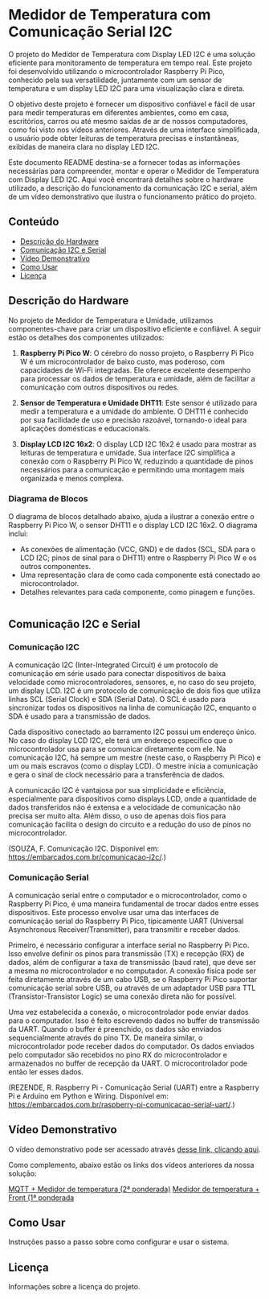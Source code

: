 # Medidor de Temperatura com Comunicação Serial I2C

O projeto do Medidor de Temperatura com Display LED I2C é uma solução eficiente para monitoramento de temperatura em tempo real. Este projeto foi desenvolvido utilizando o microcontrolador Raspberry Pi Pico, conhecido pela sua versatilidade, juntamente com um sensor de temperatura e um display LED I2C para uma visualização clara e direta.

O objetivo deste projeto é fornecer um dispositivo confiável e fácil de usar para medir temperaturas em diferentes ambientes, como em casa, escritórios, carros ou até mesmo saídas de ar de nossos computadores, como foi visto nos vídeos anteriores. Através de uma interface simplificada, o usuário pode obter leituras de temperatura precisas e instantâneas, exibidas de maneira clara no display LED I2C.

Este documento README destina-se a fornecer todas as informações necessárias para compreender, montar e operar o Medidor de Temperatura com Display LED I2C. Aqui você encontrará detalhes sobre o hardware utilizado, a descrição do funcionamento da comunicação I2C e serial, além de um vídeo demonstrativo que ilustra o funcionamento prático do projeto.

## Conteúdo
- [Descrição do Hardware](#descrição-do-hardware)
- [Comunicação I2C e Serial](#comunicação-i2c-e-serial)
- [Vídeo Demonstrativo](#vídeo-demonstrativo)
- [Como Usar](#como-usar)
- [Licença](#licença)

## Descrição do Hardware

No projeto de Medidor de Temperatura e Umidade, utilizamos componentes-chave para criar um dispositivo eficiente e confiável. A seguir estão os detalhes dos componentes utilizados:

1. **Raspberry Pi Pico W**: O cérebro do nosso projeto, o Raspberry Pi Pico W é um microcontrolador de baixo custo, mas poderoso, com capacidades de Wi-Fi integradas. Ele oferece excelente desempenho para processar os dados de temperatura e umidade, além de facilitar a comunicação com outros dispositivos ou redes.

2. **Sensor de Temperatura e Umidade DHT11**: Este sensor é utilizado para medir a temperatura e a umidade do ambiente. O DHT11 é conhecido por sua facilidade de uso e precisão razoável, tornando-o ideal para aplicações domésticas e educacionais.

3. **Display LCD I2C 16x2**: O display LCD I2C 16x2 é usado para mostrar as leituras de temperatura e umidade. Sua interface I2C simplifica a conexão com o Raspberry Pi Pico W, reduzindo a quantidade de pinos necessários para a comunicação e permitindo uma montagem mais organizada e menos complexa.

### Diagrama de Blocos

O diagrama de blocos detalhado abaixo, ajuda a ilustrar a conexão entre o Raspberry Pi Pico W, o sensor DHT11 e o display LCD I2C 16x2. O diagrama inclui:

- As conexões de alimentação (VCC, GND) e de dados (SCL, SDA para o LCD I2C; pinos de sinal para o DHT11) entre o Raspberry Pi Pico W e os outros componentes.
- Uma representação clara de como cada componente está conectado ao microcontrolador.
- Detalhes relevantes para cada componente, como pinagem e funções.

![]()

## Comunicação I2C e Serial

### Comunicação I2C

A comunicação I2C (Inter-Integrated Circuit) é um protocolo de comunicação em série usado para conectar dispositivos de baixa velocidade como microcontroladores, sensores, e, no caso do seu projeto, um display LCD. I2C é um protocolo de comunicação de dois fios que utiliza linhas SCL (Serial Clock) e SDA (Serial Data). O SCL é usado para sincronizar todos os dispositivos na linha de comunicação I2C, enquanto o SDA é usado para a transmissão de dados.

Cada dispositivo conectado ao barramento I2C possui um endereço único. No caso do display LCD I2C, ele terá um endereço específico que o microcontrolador usa para se comunicar diretamente com ele. Na comunicação I2C, há sempre um mestre (neste caso, o Raspberry Pi Pico) e um ou mais escravos (como o display LCD). O mestre inicia a comunicação e gera o sinal de clock necessário para a transferência de dados.

A comunicação I2C é vantajosa por sua simplicidade e eficiência, especialmente para dispositivos como displays LCD, onde a quantidade de dados transferidos não é extensa e a velocidade de comunicação não precisa ser muito alta. Além disso, o uso de apenas dois fios para comunicação facilita o design do circuito e a redução do uso de pinos no microcontrolador.

(SOUZA, F. Comunicação I2C. Disponível em: <https://embarcados.com.br/comunicacao-i2c/>.)

### Comunicação Serial

A comunicação serial entre o computador e o microcontrolador, como o Raspberry Pi Pico, é uma maneira fundamental de trocar dados entre esses dispositivos. Este processo envolve usar uma das interfaces de comunicação serial do Raspberry Pi Pico, tipicamente UART (Universal Asynchronous Receiver/Transmitter), para transmitir e receber dados.

Primeiro, é necessário configurar a interface serial no Raspberry Pi Pico. Isso envolve definir os pinos para transmissão (TX) e recepção (RX) de dados, além de configurar a taxa de transmissão (baud rate), que deve ser a mesma no microcontrolador e no computador. A conexão física pode ser feita diretamente através de um cabo USB, se o Raspberry Pi Pico suportar comunicação serial sobre USB, ou através de um adaptador USB para TTL (Transistor-Transistor Logic) se uma conexão direta não for possível.

Uma vez estabelecida a conexão, o microcontrolador pode enviar dados para o computador. Isso é feito escrevendo dados no buffer de transmissão da UART. Quando o buffer é preenchido, os dados são enviados sequencialmente através do pino TX. De maneira similar, o microcontrolador pode receber dados do computador. Os dados enviados pelo computador são recebidos no pino RX do microcontrolador e armazenados no buffer de recepção da UART. O microcontrolador pode então ler esses dados.

(REZENDE, R. Raspberry Pi - Comunicação Serial (UART) entre a Raspberry Pi e Arduino em Python e Wiring. Disponível em: <https://embarcados.com.br/raspberry-pi-comunicacao-serial-uart/>.)

## Vídeo Demonstrativo

O vídeo demonstrativo pode ser acessado através [desse link, clicando aqui](https://youtu.be/aSM7Uxoy3-Q).

Como complemento, abaixo estão os links dos vídeos anteriores da nossa solução:

[MQTT + Medidor de temperatura (2ª ponderada)]()
[Medidor de temperatura + Front (1ª ponderada]()

## Como Usar

Instruções passo a passo sobre como configurar e usar o sistema.

## Licença

Informações sobre a licença do projeto.

